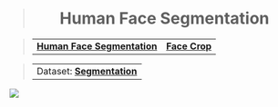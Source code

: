 > <h1 align="center"><b>Human Face Segmentation</b></h1>

> <table align="center"><tr><td><a href="https://www.kaggle.com/code/ahmednasser1601/human-face-segmentation"><b>Human Face Segmentation</b></a></td><td><a href="https://www.kaggle.com/code/ahmednasser1601/face-crop"><b>Face Crop</b></a></td></tr></table>

> <table align="center"><tr><td>Dataset: <a href="https://www.kaggle.com/datasets/ahmednasser1601/segmentation"><b>Segmentation</b></a></td></tr></table>

<img src="https://hits.sh/github.com/AhmedNasser1601/Face-Segmentation.svg?label=Visits&logo=python"/>
